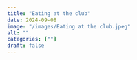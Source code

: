 ```yaml
---
title: "Eating at the club"
date: 2024-09-08
image: "/images/Eating at the club.jpeg"
alt: ""
categories: [""]
draft: false
---
```

